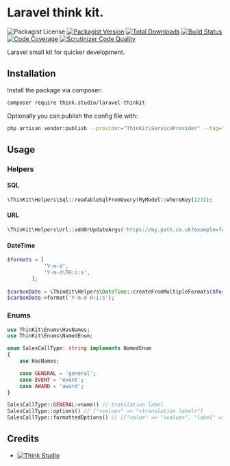 # Laravel think kit.

![Packagist License](https://img.shields.io/packagist/l/think.studio/laravel-thinkit?color=%234dc71f)
[![Packagist Version](https://img.shields.io/packagist/v/think.studio/laravel-thinkit)](https://packagist.org/packages/think.studio/laravel-thinkit)
[![Total Downloads](https://img.shields.io/packagist/dt/think.studio/laravel-thinkit)](https://packagist.org/packages/think.studio/laravel-thinkit)
[![Build Status](https://scrutinizer-ci.com/g/dev-think-one/laravel-thinkit/badges/build.png?b=main)](https://scrutinizer-ci.com/g/dev-think-one/laravel-thinkit/build-status/main)
[![Code Coverage](https://scrutinizer-ci.com/g/dev-think-one/laravel-thinkit/badges/coverage.png?b=main)](https://scrutinizer-ci.com/g/dev-think-one/laravel-thinkit/?branch=main)
[![Scrutinizer Code Quality](https://scrutinizer-ci.com/g/dev-think-one/laravel-thinkit/badges/quality-score.png?b=main)](https://scrutinizer-ci.com/g/dev-think-one/laravel-thinkit/?branch=main)

Laravel small kit for quicker development.

## Installation

Install the package via composer:

```bash
composer require think.studio/laravel-thinkit
```

Optionally you can publish the config file with:

```bash
php artisan vendor:publish --provider="ThinKit\ServiceProvider" --tag="config"
```

## Usage

### Helpers

#### SQL

```php
\ThinKit\Helpers\Sql::readableSqlFromQuery(MyModel::whereKey(123));
```

#### URL

```php
\ThinKit\Helpers\Url::addOrUpdateArgs('https://my.path.co.uk?example=foo&test=bar', 'new', 'baz');
```

#### DateTime

```php
$formats = [
            'Y-m-d',
            'Y-m-d\TH:i:s',
        ];
        
$carbonDate = \ThinKit\Helpers\DateTime::createFromMultipleFormats($formats, '2022-09-28T08:19:00');
$carbonDate->format('Y-m-d H:i:s');
```

### Enums

```php
use ThinKit\Enums\HasNames;
use ThinKit\Enums\NamedEnum;

enum SalesCallType: string implements NamedEnum
{
    use HasNames;

    case GENERAL = 'general';
    case EVENT = 'event';
    case AWARD = 'award';
}

SalesCallType::GENERAL->name() // translation label
SalesCallType::options() // ["<value>" => "<translation label>"]
SalesCallType::formattedOptions() // [["value" => "<value>", "label" => "<translation label>"]]
```

## Credits

- [![Think Studio](https://yaroslawww.github.io/images/sponsors/packages/logo-think-studio.png)](https://think.studio/) 
